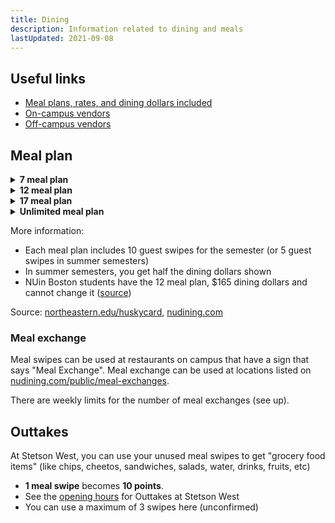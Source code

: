 ```yaml
---
title: Dining
description: Information related to dining and meals
lastUpdated: 2021-09-08
---
```


## Useful links

- [Meal plans, rates, and dining dollars included](https://www.northeastern.edu/huskycard/meal-plans/traditional-meal-plan/)
- [On-campus vendors](https://www.northeastern.edu/huskycard/vendors/on-campus-vendors/)
- [Off-campus vendors](https://www.northeastern.edu/huskycard/vendors/off-campus-vendors/)

## Meal plan

<div>
<details>
<summary><b>7 meal plan</b></summary>
- 1 meal exchange per week
- $140 dining dollars
</details>

<details>
<summary><b>12 meal plan</b></summary>
- $200 dining dollars
- 2 meal exchanges per week
</details>

<details>
<summary><b>17 meal plan</b></summary>
- $250 dining dollars
- 3 meal exchanges per week
</details>

<details>
<summary><b>Unlimited meal plan</b></summary>
- $350 dining dollars
- 5 meals exchange per week
</details>
</div>

More information:
- Each meal plan includes 10 guest swipes for the semester (or 5 guest swipes in summer semesters)
- In summer semesters, you get half the dining dollars shown
- NUin Boston students have the 12 meal plan, $165 dining dollars and cannot change it ([source](https://nuin.northeastern.edu/destinations/boston/housing/))

Source: [northeastern.edu/huskycard](https://www.northeastern.edu/huskycard/meal-plans/traditional-meal-plan/), [nudining.com](https://nudining.com/public/meal-plans)

### Meal exchange
Meal swipes can be used at restaurants on campus that have a sign that says "Meal Exchange". Meal exchange can be used at locations listed on [nudining.com/public/meal-exchanges](https://nudining.com/public/meal-exchanges).

There are weekly limits for the number of meal exchanges (see up).

## Outtakes

At Stetson West, you can use your unused meal swipes to get "grocery food items" (like chips, cheetos, sandwiches, salads, water, drinks, fruits, etc)

- **1 meal swipe** becomes **10 points**.
- See the [opening hours](https://nudining.com/public/hours) for Outtakes at Stetson West
- You can use a maximum of 3 swipes here (unconfirmed)

